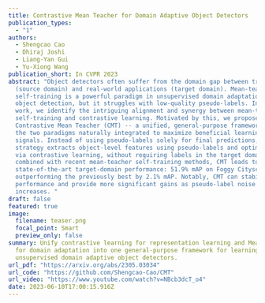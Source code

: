 ```yaml
---
title: Contrastive Mean Teacher for Domain Adaptive Object Detectors
publication_types:
  - "1"
authors:
  - Shengcao Cao
  - Dhiraj Joshi
  - Liang-Yan Gui
  - Yu-Xiong Wang
publication_short: In CVPR 2023
abstract: "Object detectors often suffer from the domain gap between training
  (source domain) and real-world applications (target domain). Mean-teacher
  self-training is a powerful paradigm in unsupervised domain adaptation for
  object detection, but it struggles with low-quality pseudo-labels. In this
  work, we identify the intriguing alignment and synergy between mean-teacher
  self-training and contrastive learning. Motivated by this, we propose
  Contrastive Mean Teacher (CMT) -- a unified, general-purpose framework with
  the two paradigms naturally integrated to maximize beneficial learning
  signals. Instead of using pseudo-labels solely for final predictions, our
  strategy extracts object-level features using pseudo-labels and optimizes them
  via contrastive learning, without requiring labels in the target domain. When
  combined with recent mean-teacher self-training methods, CMT leads to new
  state-of-the-art target-domain performance: 51.9% mAP on Foggy Cityscapes,
  outperforming the previously best by 2.1% mAP. Notably, CMT can stabilize
  performance and provide more significant gains as pseudo-label noise
  increases. "
draft: false
featured: true
image:
  filename: teaser.png
  focal_point: Smart
  preview_only: false
summary: Unify contrastive learning for representation learning and Mean Teacher
  for domain adaptation into one general-purpose framework for learning
  unsupervised domain adaptive object detectors.
url_pdf: "https://arxiv.org/abs/2305.03034"
url_code: "https://github.com/Shengcao-Cao/CMT"
url_video: "https://www.youtube.com/watch?v=NBcb3dcT_o4"
date: 2023-06-10T17:00:15.916Z
---
```

